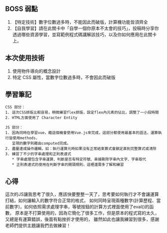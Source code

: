 BOSS 弱點
------
1. 【特定技術】數字位數過多時，不能因此而破版，計算機功能皆須齊全
2. 【自我學習】請在此關卡中「自學一個你原本不太會的技巧」，投稿時分享你透過哪些資源學習，並寫範例程式碼講解該技巧，以及你如何應用在此關卡上。

本次使用技術
------
1. 使用物件導向的概念設計
2. 特定 CSS 屬性，當數字位數過多時，不會因此而破版

學習筆記
------
```
CSS 部分：
1. 這次CSS排版比較容易，稍微練習flex排版，設定flex內元素的佔比，調整了一小段時間
2. HTML方面使用了 Character Entity
```

```
JS 部分：
1. 因為同時在學習vue，藉這個機會使用Vue.js來完成，這部分都使用最基本的語法，運算執行皆使用methods，
   呈現的數字則藉由computed完成。
2. 盡量達成操作邏輯，如：執行運算元時如果沒有正常結束算式會鎖定直到完整算式或清除
3. 練習了不少的字串處理和正則表達式
   * 字串處理包含字串運算、判斷是否有特定符號、串接刪除字串內文字、字串取代
   * 正則表達式的使用在判斷字串的開頭規則，這裡還需多了解和練習
```

心得
------
這次的JS讓我思考了很久，應該快要整整一天了，思考要如何執行才不會讓運算打結，如何讓輸入的數字符合正常的格式，
如何同時呈現兩種數字(計算歷程、當前數字)，如何依照需求處理字串，等號按鈕的計算方式裡面使用了eval()的函數，
原本是不打算使用的，因為它簡化了很多工作，但是原本的程式寫的太久，又總是有運算錯誤，後面有點挫折才使用的，
雖然如此也讓我練習到很多，感謝老師們提供主題讓我們去做練習！
